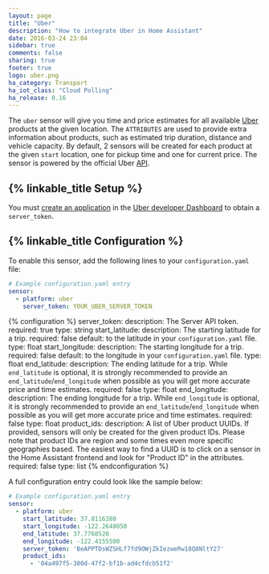```yaml
---
layout: page
title: "Uber"
description: "How to integrate Uber in Home Assistant"
date: 2016-03-24 23:04
sidebar: true
comments: false
sharing: true
footer: true
logo: uber.png
ha_category: Transport
ha_iot_class: "Cloud Polling"
ha_release: 0.16
---
```



The `uber` sensor will give you time and price estimates for all available [Uber](https://uber.com) products at the given location. The `ATTRIBUTES` are used to provide extra information about products, such as estimated trip duration, distance and vehicle capacity. By default, 2 sensors will be created for each product at the given `start` location, one for pickup time and one for current price. The sensor is powered by the official Uber [API](https://developer.uber.com/).

## {% linkable_title Setup %}

You must [create an application](https://developer.uber.com/dashboard/create) in the [Uber developer Dashboard](https://developer.uber.com) to obtain a `server_token`.

## {% linkable_title Configuration %}

To enable this sensor, add the following lines to your `configuration.yaml` file:

```yaml
# Example configuration.yaml entry
sensor:
  - platform: uber
    server_token: YOUR_UBER_SERVER_TOKEN
```

{% configuration %}
server_token:
  description: The Server API token.
  required: true
  type: string
start_latitude:
  description: The starting latitude for a trip.
  required: false
  default: to the latitude in your `configuration.yaml` file.
  type: float
start_longitude:
  description: The starting longitude for a trip.
  required: false
  default: to the longitude in your `configuration.yaml` file.
  type: float
end_latitude:
  description: The ending latitude for a trip. While `end_latitude` is optional, it is strongly recommended to provide an `end_latitude`/`end_longitude` when possible as you will get more accurate price and time estimates.
  required: false
  type: float
end_longitude:
  description: The ending longitude for a trip. While `end_longitude` is optional, it is strongly recommended to provide an `end_latitude`/`end_longitude` when possible as you will get more accurate price and time estimates.
  required: false
  type: float
product_ids:
  description: A list of Uber product UUIDs. If provided, sensors will only be created for the given product IDs. Please note that product IDs are region and some times even more specific geographies based. The easiest way to find a UUID is to click on a sensor in the Home Assistant frontend and look for "Product ID" in the attributes.
  required: false
  type: list
{% endconfiguration %}

A full configuration entry could look like the sample below:

```yaml
# Example configuration.yaml entry
sensor:
  - platform: uber
    start_latitude: 37.8116380
    start_longitude: -122.2648050
    end_latitude: 37.7768520
    end_longitude: -122.4155500
    server_token: 'BeAPPTDsWZSHLf7fd9OWjZkIezweRw18Q8NltY27'
    product_ids:
      - '04a497f5-380d-47f2-bf1b-ad4cfdcb51f2'
```
